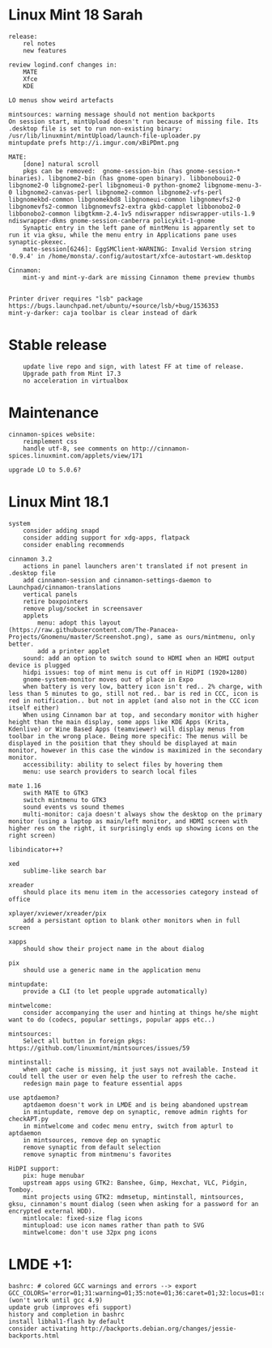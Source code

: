 Linux Mint 18 Sarah
===================

    release:
        rel notes
        new features

    review logind.conf changes in:
        MATE
        Xfce
        KDE

    LO menus show weird artefacts

    mintsources: warning message should not mention backports
    On session start, mintUpload doesn't run because of missing file. Its .desktop file is set to run non-existing binary: /usr/lib/linuxmint/mintUpload/launch-file-uploader.py
    mintupdate prefs http://i.imgur.com/xBiPDmt.png

    MATE:
        [done] natural scroll
        pkgs can be removed:  gnome-session-bin (has gnome-session-* binaries). libgnome2-bin (has gnome-open binary). libbonoboui2-0 libgnome2-0 libgnome2-perl libgnomeui-0 python-gnome2 libgnome-menu-3-0 libgnome2-canvas-perl libgnome2-common libgnome2-vfs-perl libgnomekbd-common libgnomekbd8 libgnomeui-common libgnomevfs2-0 libgnomevfs2-common libgnomevfs2-extra gkbd-capplet libbonobo2-0 libbonobo2-common libgtkmm-2.4-1v5 ndiswrapper ndiswrapper-utils-1.9 ndiswrapper-dkms gnome-session-canberra policykit-1-gnome
        Synaptic entry in the left pane of mintMenu is apparently set to run it via gksu, while the menu entry in Applications pane uses synaptic-pkexec.
        mate-session[6246]: EggSMClient-WARNING: Invalid Version string '0.9.4' in /home/monsta/.config/autostart/xfce-autostart-wm.desktop

    Cinnamon:
        mint-y and mint-y-dark are missing Cinnamon theme preview thumbs


    Printer driver requires "lsb" package https://bugs.launchpad.net/ubuntu/+source/lsb/+bug/1536353
    mint-y-darker: caja toolbar is clear instead of dark

Stable release
=============
        update live repo and sign, with latest FF at time of release.
        Upgrade path from Mint 17.3
        no acceleration in virtualbox

Maintenance
===========

    cinnamon-spices website:
        reimplement css
        handle utf-8, see comments on http://cinnamon-spices.linuxmint.com/applets/view/171

    upgrade LO to 5.0.6?

Linux Mint 18.1
===============

    system
        consider adding snapd
        consider adding support for xdg-apps, flatpack
        consider enabling recommends

    cinnamon 3.2
        actions in panel launchers aren't translated if not present in .desktop file
        add cinnamon-session and cinnamon-settings-daemon to Launchpad/cinnamon-translations
        vertical panels
        retire boxpointers
        remove plug/socket in screensaver
        applets
            menu: adopt this layout (https://raw.githubusercontent.com/The-Panacea-Projects/Gnomenu/master/Screenshot.png), same as ours/mintmenu, only better.
            add a printer applet
        sound: add an option to switch sound to HDMI when an HDMI output device is plugged
        hidpi issues: top of mint menu is cut off in HiDPI (1920×1280)
        gnome-system-monitor moves out of place in Expo
        when battery is very low, battery icon isn't red.. 2% charge, with less than 5 minutes to go, still not red.. bar is red in CCC, icon is red in notification.. but not in applet (and also not in the CCC icon itself either)
        When using Cinnamon bar at top, and secondary monitor with higher height than the main display, some apps like KDE Apps (Krita, Kdenlive) or Wine Based Apps (teamviewer) will display menus from toolbar in the wrong place. Being more specific: The menus will be displayed in the position that they should be displayed at main monitor, however in this case the window is maximized in the secondary monitor.
        accessibility: ability to select files by hovering them
        menu: use search providers to search local files

    mate 1.16
        swith MATE to GTK3
        switch mintmenu to GTK3
        sound events vs sound themes
        multi-monitor: caja doesn't always show the desktop on the primary monitor (using a laptop as main/left monitor, and HDMI screen with higher res on the right, it surprisingly ends up showing icons on the right screen)

    libindicator++?

    xed
        sublime-like search bar

    xreader
        should place its menu item in the accessories category instead of office

    xplayer/xviewer/xreader/pix
        add a persistant option to blank other monitors when in full screen

    xapps
        should show their project name in the about dialog

    pix
        should use a generic name in the application menu

    mintupdate:
        provide a CLI (to let people upgrade automatically)

    mintwelcome:
        consider accompanying the user and hinting at things he/she might want to do (codecs, popular settings, popular apps etc..)

    mintsources:
        Select all button in foreign pkgs: https://github.com/linuxmint/mintsources/issues/59

    mintinstall:
        when apt cache is missing, it just says not available. Instead it could tell the user or even help the user to refresh the cache.
        redesign main page to feature essential apps

    use aptdaemon?
        aptdaemon doesn't work in LMDE and is being abandoned upstream
        in mintupdate, remove dep on synaptic, remove admin rights for checkAPT.py
        in mintwelcome and codec menu entry, switch from apturl to aptdaemon
        in mintsources, remove dep on synaptic
        remove synaptic from default selection
        remove synaptic from mintmenu's favorites

    HiDPI support:
        pix: huge menubar
        upstream apps using GTK2: Banshee, Gimp, Hexchat, VLC, Pidgin, Tomboy.
        mint projects using GTK2: mdmsetup, mintinstall, mintsources, gksu, cinnamon's mount dialog (seen when asking for a password for an encrypted external HDD).
        mintlocale: fixed-size flag icons
        mintupload: use icon names rather than path to SVG
        mintwelcome: don't use 32px png icons

LMDE +1:
=========

    bashrc: # colored GCC warnings and errors --> export GCC_COLORS='error=01;31:warning=01;35:note=01;36:caret=01;32:locus=01:quote=01' (won't work until gcc 4.9)
    update grub (improves efi support)
    history and completion in bashrc
    install libhal1-flash by default
    consider activating http://backports.debian.org/changes/jessie-backports.html
